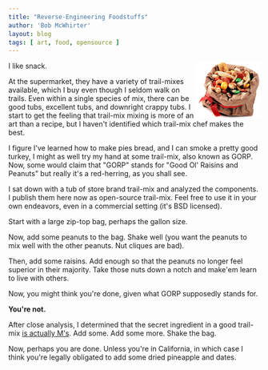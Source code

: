 ```yaml
---
title: "Reverse-Engineering Foodstuffs"
author: 'Bob McWhirter'
layout: blog
tags: [ art, food, opensource ]
---
```

<img width="130" height="113" align="right" title="gorp.jpg" id="image102" alt="gorp.jpg" src="/blog/assets/gorp.jpg"/>I like snack.

At the supermarket, they have a variety of trail-mixes available, which I buy even though I seldom walk on trails.  Even within a single species of mix, there can be good tubs, excellent tubs, and downright crappy tubs.  I start to get the feeling that trail-mix mixing is more of an art than a recipe, but I haven't identified which trail-mix chef makes the best.

I figure I've learned how to make pies  bread, and I can smoke a pretty good turkey, I might as well try my hand at some trail-mix, also known as GORP.  Now, some would claim that "GORP" stands for "Good Ol' Raisins and Peanuts" but really it's a red-herring, as you shall see.

I sat down with a tub of store brand trail-mix and analyzed the components.  I publish them here now as open-source trail-mix.  Feel free to use it in your own endeavors, even in a commercial setting (it's BSD licensed).

Start with a large zip-top bag, perhaps the gallon size.

Now, add some peanuts to the bag.  Shake well (you want the peanuts to mix well with the other peanuts.  Nut cliques are bad).

Then, add some raisins.  Add enough so that the peanuts no longer feel superior in their majority.  Take those nuts down a notch and make'em learn to live with others.

Now, you might think you're done, given what GORP supposedly stands for.

<strong>You're not.</strong>

After close analysis, I determined that the secret ingredient in a good trail-mix <a href="/blog/choose-fun">is actually M's</a>.  Add some.  Add some more.  Shake the bag.

Now, perhaps you are done.  Unless you're in California, in which case I think you're legally obligated to add some dried pineapple and dates.
